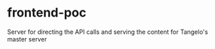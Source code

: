 # frontend-poc

Server for directing the API calls and serving the content for Tangelo's master server
